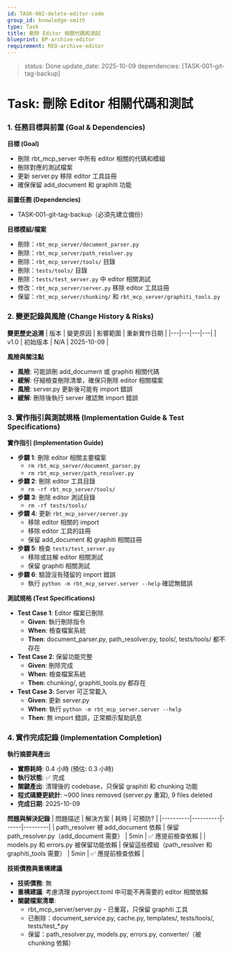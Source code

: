 ```yaml
---
id: TASK-002-delete-editor-code
group_id: knowledge-smith
type: Task
title: 刪除 Editor 相關代碼和測試
blueprint: BP-archive-editor
requirement: REQ-archive-editor
---
```


<!-- info-section -->
> status: Done
> update_date: 2025-10-09
> dependencies: [TASK-001-git-tag-backup]

<!-- id: sec-root -->
# Task: 刪除 Editor 相關代碼和測試

<!-- id: sec-goal-dependencies -->
### 1. 任務目標與前置 (Goal & Dependencies)

<!-- id: blk-goal, type: list -->
**目標 (Goal)**
  - 刪除 rbt_mcp_server 中所有 editor 相關的代碼和模組
  - 刪除對應的測試檔案
  - 更新 server.py 移除 editor 工具註冊
  - 確保保留 add_document 和 graphiti 功能

<!-- id: blk-dependencies, type: list -->
**前置任務 (Dependencies)**
  - TASK-001-git-tag-backup（必須先建立備份）

<!-- id: blk-target-modules, type: list -->
**目標模組/檔案**
  - 刪除：`rbt_mcp_server/document_parser.py`
  - 刪除：`rbt_mcp_server/path_resolver.py`
  - 刪除：`rbt_mcp_server/tools/` 目錄
  - 刪除：`tests/tools/` 目錄
  - 刪除：`tests/test_server.py` 中 editor 相關測試
  - 修改：`rbt_mcp_server/server.py` 移除 editor 工具註冊
  - 保留：`rbt_mcp_server/chunking/` 和 `rbt_mcp_server/graphiti_tools.py`

<!-- id: sec-change-history -->
### 2. 變更記錄與風險 (Change History & Risks)

<!-- id: blk-change-history-table, type: table -->
**變更歷史追溯**
| 版本 | 變更原因 | 影響範圍 | 重新實作日期 |
|---|---|---|---|
| v1.0 | 初始版本 | N/A | 2025-10-09 |

<!-- id: blk-risks, type: list -->
**風險與關注點**
  - **風險**: 可能誤刪 add_document 或 graphiti 相關代碼
  - **緩解**: 仔細檢查刪除清單，確保只刪除 editor 相關檔案
  - **風險**: server.py 更新後可能有 import 錯誤
  - **緩解**: 刪除後執行 server 確認無 import 錯誤

<!-- id: sec-implementation -->
### 3. 實作指引與測試規格 (Implementation Guide & Test Specifications)

<!-- id: blk-implementation-steps, type: list -->
**實作指引 (Implementation Guide)**
  - **步驟 1**: 刪除 editor 相關主要檔案
    - `rm rbt_mcp_server/document_parser.py`
    - `rm rbt_mcp_server/path_resolver.py`
  - **步驟 2**: 刪除 editor 工具目錄
    - `rm -rf rbt_mcp_server/tools/`
  - **步驟 3**: 刪除 editor 測試目錄
    - `rm -rf tests/tools/`
  - **步驟 4**: 更新 `rbt_mcp_server/server.py`
    - 移除 editor 相關的 import
    - 移除 editor 工具的註冊
    - 保留 add_document 和 graphiti 相關註冊
  - **步驟 5**: 檢查 `tests/test_server.py`
    - 移除或註解 editor 相關測試
    - 保留 graphiti 相關測試
  - **步驟 6**: 驗證沒有殘留的 import 錯誤
    - 執行 `python -m rbt_mcp_server.server --help` 確認無錯誤

<!-- id: blk-test-spec, type: list -->
**測試規格 (Test Specifications)**
  - **Test Case 1**: Editor 檔案已刪除
    - **Given**: 執行刪除指令
    - **When**: 檢查檔案系統
    - **Then**: document_parser.py, path_resolver.py, tools/, tests/tools/ 都不存在
  - **Test Case 2**: 保留功能完整
    - **Given**: 刪除完成
    - **When**: 檢查檔案系統
    - **Then**: chunking/, graphiti_tools.py 都存在
  - **Test Case 3**: Server 可正常載入
    - **Given**: 更新 server.py
    - **When**: 執行 `python -m rbt_mcp_server.server --help`
    - **Then**: 無 import 錯誤，正常顯示幫助訊息

<!-- id: sec-completion -->
### 4. 實作完成記錄 (Implementation Completion)

<!-- id: blk-execution-summary, type: list -->
**執行摘要與產出**
  - **實際耗時**: 0.4 小時 (預估: 0.3 小時)
  - **執行狀態**: ✅ 完成
  - **關鍵產出**: 清理後的 codebase，只保留 graphiti 和 chunking 功能
  - **程式碼變更統計**: ~900 lines removed (server.py 重寫), 9 files deleted
  - **完成日期**: 2025-10-09

<!-- id: blk-problems-table, type: table -->
**問題與解決記錄**
| 問題描述 | 解決方案 | 耗時 | 可預防? |
|----------|----------|------|---------|
| path_resolver 被 add_document 依賴 | 保留 path_resolver.py（add_document 需要） | 5min | ✅ 應提前檢查依賴 |
| models.py 和 errors.py 被保留功能依賴 | 保留這些模組（path_resolver 和 graphiti_tools 需要） | 5min | ✅ 應提前檢查依賴 |

<!-- id: blk-technical-debt, type: list -->
**技術債務與重構建議**
  - **技術債務**: 無
  - **重構建議**: 考慮清理 pyproject.toml 中可能不再需要的 editor 相關依賴
  - **關鍵檔案清單**:
    - rbt_mcp_server/server.py - 已重寫，只保留 graphiti 工具
    - 已刪除：document_service.py, cache.py, templates/, tests/tools/, tests/test_*.py
    - 保留：path_resolver.py, models.py, errors.py, converter/（被 chunking 依賴）
